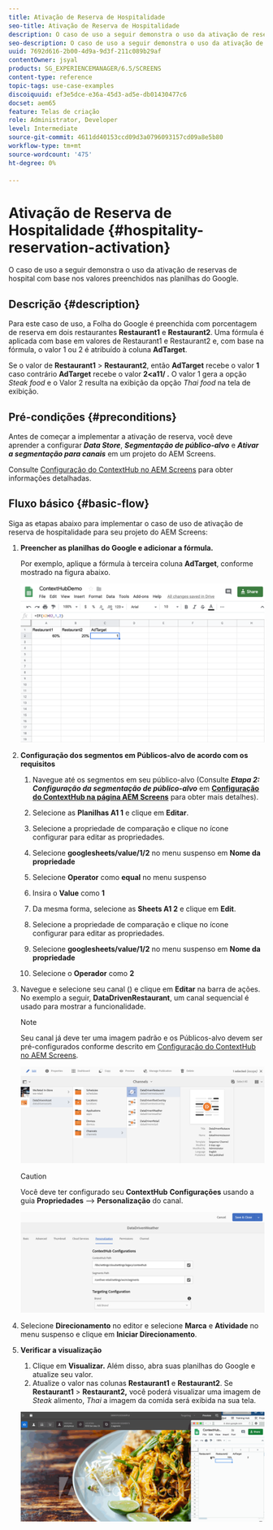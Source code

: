 ```yaml
---
title: Ativação de Reserva de Hospitalidade
seo-title: Ativação de Reserva de Hospitalidade
description: O caso de uso a seguir demonstra o uso da ativação de reservas de hospital com base nos valores preenchidos nas planilhas do Google.
seo-description: O caso de uso a seguir demonstra o uso da ativação de reservas de hospital com base nos valores preenchidos nas planilhas do Google.
uuid: 7692d616-2b00-4d9a-9d3f-211c089b29af
contentOwner: jsyal
products: SG_EXPERIENCEMANAGER/6.5/SCREENS
content-type: reference
topic-tags: use-case-examples
discoiquuid: ef3e5dce-e36a-45d3-ad5e-db01430477c6
docset: aem65
feature: Telas de criação
role: Administrator, Developer
level: Intermediate
source-git-commit: 4611dd40153ccd09d3a0796093157cd09a8e5b80
workflow-type: tm+mt
source-wordcount: '475'
ht-degree: 0%

---
```



# Ativação de Reserva de Hospitalidade {#hospitality-reservation-activation}

O caso de uso a seguir demonstra o uso da ativação de reservas de hospital com base nos valores preenchidos nas planilhas do Google.

## Descrição {#description}

Para este caso de uso, a Folha do Google é preenchida com porcentagem de reserva em dois restaurantes **Restaurant1** e **Restaurant2**. Uma fórmula é aplicada com base em valores de Restaurant1 e Restaurant2 e, com base na fórmula, o valor 1 ou 2 é atribuído à coluna **AdTarget**.

Se o valor de **Restaurant1** > **Restaurant2**, então **AdTarget** recebe o valor **1** caso contrário **AdTarget** recebe o valor **2&lt;a11/ .** O valor 1 gera a opção *Steak food* e o Valor 2 resulta na exibição da opção *Thai food* na tela de exibição.

## Pré-condições {#preconditions}

Antes de começar a implementar a ativação de reserva, você deve aprender a configurar ***Data Store***, ***Segmentação de público-alvo*** e ***Ativar a segmentação para canais*** em um projeto do AEM Screens.

Consulte [Configuração do ContextHub no AEM Screens](configuring-context-hub.md) para obter informações detalhadas.

## Fluxo básico {#basic-flow}

Siga as etapas abaixo para implementar o caso de uso de ativação de reserva de hospitalidade para seu projeto do AEM Screens:

1. **Preencher as planilhas do Google e adicionar a fórmula.**

   Por exemplo, aplique a fórmula à terceira coluna **AdTarget**, conforme mostrado na figura abaixo.

   ![screen_shot_2019-04-29at94132am](assets/screen_shot_2019-04-29at94132am.png)

1. **Configuração dos segmentos em Públicos-alvo de acordo com os requisitos**

   1. Navegue até os segmentos em seu público-alvo (Consulte ***Etapa 2: Configuração da segmentação de público-alvo*** em **[Configuração do ContextHub na página AEM Screens](configuring-context-hub.md)** para obter mais detalhes).

   1. Selecione as **Planilhas A1 1** e clique em **Editar**.

   1. Selecione a propriedade de comparação e clique no ícone configurar para editar as propriedades.
   1. Selecione **googlesheets/value/1/2** no menu suspenso em **Nome da propriedade**

   1. Selecione **Operator** como **equal** no menu suspenso

   1. Insira o **Value** como **1**

   1. Da mesma forma, selecione as **Sheets A1 2** e clique em **Edit**.

   1. Selecione a propriedade de comparação e clique no ícone configurar para editar as propriedades.
   1. Selecione **googlesheets/value/1/2** no menu suspenso em **Nome da propriedade**

   1. Selecione o **Operador** como **2**

1. Navegue e selecione seu canal () e clique em **Editar** na barra de ações. No exemplo a seguir, **DataDrivenRestaurant**, um canal sequencial é usado para mostrar a funcionalidade.

   >[!NOTE]
   >
   >Seu canal já deve ter uma imagem padrão e os Públicos-alvo devem ser pré-configurados conforme descrito em [Configuração do ContextHub no AEM Screens](configuring-context-hub.md).

   ![screen_shot_2019-05-08at14652pm](assets/screen_shot_2019-05-08at14652pm.png)

   >[!CAUTION]
   >
   >Você deve ter configurado seu **ContextHub** **Configurações** usando a guia **Propriedades** —> **Personalização** do canal.

   ![screen_shot_2019-05-08at114106am](assets/screen_shot_2019-05-08at114106am.png)

1. Selecione **Direcionamento** no editor e selecione **Marca** e **Atividade** no menu suspenso e clique em **Iniciar Direcionamento**.
1. **Verificar a visualização**

   1. Clique em **Visualizar.** Além disso, abra suas planilhas do Google e atualize seu valor.
   1. Atualize o valor nas colunas **Restaurant1** e **Restaurant2**. Se **Restaurant1** > **Restaurant2,** você poderá visualizar uma imagem de *Steak* alimento, *Thai* a imagem da comida será exibida na sua tela.

   ![resultado5](assets/result5.gif)

